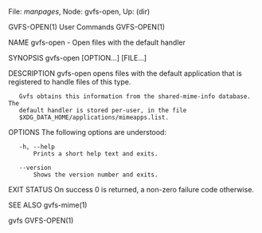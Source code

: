 File: *manpages*,  Node: gvfs-open,  Up: (dir)

GVFS-OPEN(1)                     User Commands                    GVFS-OPEN(1)



NAME
       gvfs-open - Open files with the default handler

SYNOPSIS
       gvfs-open [OPTION...] [FILE...]

DESCRIPTION
       gvfs-open opens files with the default application that is registered
       to handle files of this type.

       Gvfs obtains this information from the shared-mime-info database. The
       default handler is stored per-user, in the file
       $XDG_DATA_HOME/applications/mimeapps.list.

OPTIONS
       The following options are understood:

       -h, --help
           Prints a short help text and exits.

       --version
           Shows the version number and exits.

EXIT STATUS
       On success 0 is returned, a non-zero failure code otherwise.

SEE ALSO
       gvfs-mime(1)



gvfs                                                              GVFS-OPEN(1)
